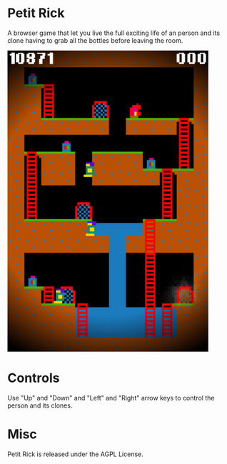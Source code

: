 # Petit Rick

A browser game that let you live the full exciting life of an person and its clone having to grab all the bottles before leaving the room.

![screenshot](https://github.com/lespin/petit-rick/blob/master/screenshot.png?raw=true)

# Controls

Use "Up" and "Down" and "Left" and "Right" arrow keys to control the person and its clones.

# Misc

Petit Rick is released under the AGPL License.

